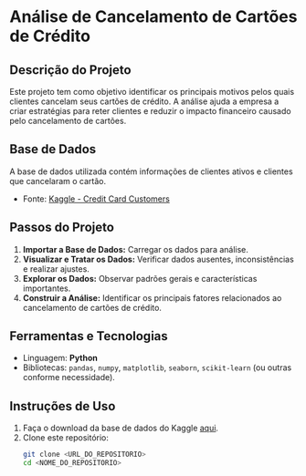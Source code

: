 # Análise de Cancelamento de Cartões de Crédito

## Descrição do Projeto

Este projeto tem como objetivo identificar os principais motivos pelos quais clientes cancelam seus cartões de crédito. A análise ajuda a empresa a criar estratégias para reter clientes e reduzir o impacto financeiro causado pelo cancelamento de cartões.

## Base de Dados

A base de dados utilizada contém informações de clientes ativos e clientes que cancelaram o cartão.  
- Fonte: [Kaggle - Credit Card Customers](https://www.kaggle.com/sakshigoyal7/credit-card-customers)

## Passos do Projeto

1. **Importar a Base de Dados:** Carregar os dados para análise.  
2. **Visualizar e Tratar os Dados:** Verificar dados ausentes, inconsistências e realizar ajustes.  
3. **Explorar os Dados:** Observar padrões gerais e características importantes.  
4. **Construir a Análise:** Identificar os principais fatores relacionados ao cancelamento de cartões de crédito.

## Ferramentas e Tecnologias

- Linguagem: **Python**  
- Bibliotecas: `pandas`, `numpy`, `matplotlib`, `seaborn`, `scikit-learn` (ou outras conforme necessidade).  

## Instruções de Uso

1. Faça o download da base de dados do Kaggle [aqui](https://www.kaggle.com/sakshigoyal7/credit-card-customers).  
2. Clone este repositório:  
   ```bash
   git clone <URL_DO_REPOSITORIO>
   cd <NOME_DO_REPOSITORIO>

